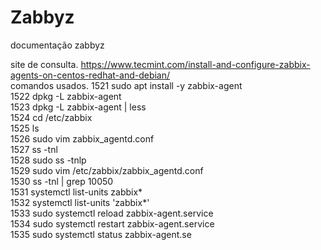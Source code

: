 # Zabbyz
documentação zabbyz

site de consulta.
https://www.tecmint.com/install-and-configure-zabbix-agents-on-centos-redhat-and-debian/<br/>
comandos usados.
1521  sudo apt install -y zabbix-agent<br/>
 1522  dpkg -L zabbix-agent<br/>
 1523  dpkg -L zabbix-agent | less<br/>
 1524  cd /etc/zabbix<br/>
 1525  ls<br/>
 1526  sudo vim zabbix_agentd.conf<br/>
 1527  ss -tnl<br/>
 1528  sudo ss -tnlp<br/>
 1529  sudo vim /etc/zabbix/zabbix_agentd.conf<br/>
 1530  ss -tnl | grep 10050<br/>
 1531  systemctl list-units zabbix*<br/>
 1532  systemctl list-units 'zabbix*'<br/>
 1533  sudo systemctl reload zabbix-agent.service<br/>
 1534  sudo systemctl restart zabbix-agent.service<br/>
 1535  sudo systemctl status zabbix-agent.se<br/>
